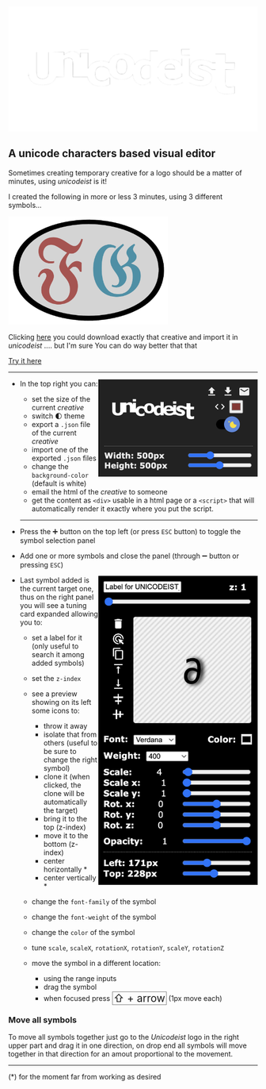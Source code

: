 
![Unicodeist](src/img/unicodeist.png?raw=true)




A unicode characters based visual editor
---

Sometimes creating temporary creative for a logo should be a matter of minutes, using _unicodeist_ is it!

I created the following in more or less 3 minutes, using 3 different symbols...  

<img width="322"  src="src/img/ss0.png?raw=true">

Clicking <a href="./src/img/fg.json?raw=true" target="_blank" download>here</a> you could download exactly that creative and import it in _unicodeist_ .... but I'm sure You can do way better that that 


[Try it here](https://fedeghe.github.io/Unicodeist/)

---
- In the top right you can:<img align="right" width="322"  src="src/img/ss1.png?raw=true">
    - set the size of the current _creative_
    - switch 🌓 theme
    - export a `.json` file of the current _creative_
    - import one of the exported `.json` files
    - change the `background-color` (default is white)
    - email the html of the _creative_ to someone
    - get the content as `<div>` usable in a html page or a `<script>` that will automatically render it exactly where you put the script.
    ---

- Press the ➕ button on the top left (or press `ESC` button) to toggle the symbol selection panel  

- Add one or more symbols and close the panel (through ➖ button or pressing `ESC`)  

<img align="right" width="322"  src="src/img/ss2.png?raw=true">  

- Last symbol added is the current target one, thus on the right panel you will see a tuning card expanded allowing you to:  
    - set a label for it (only useful to search it among added symbols)
    - set the `z-index`
    - see a preview showing on its left some icons to:
        - throw it away 
        - isolate that from others (useful to be sure to change the right symbol)
        - clone it  (when clicked, the clone will be automatically the target)
        - bring it to the top (z-index)
        - move it to the bottom (z-index)
        - center horizontally *
        - center vertically *  
            
    - change the `font-family` of the symbol  
    - change the `font-weight` of the symbol
    - change the `color` of the symbol
    - tune `scale`, `scaleX`, `rotationX`, `rotationY`, `scaleY`, `rotationZ`
    - move the symbol in a different location:  
        - using the range inputs
        - drag the symbol
        - when focused press <span style="padding:0px 2px;font-size:1.5em;position:relative;top:2px;border:1px solid gray">⇧ + arrow</span> (1px move each)



### Move all symbols  

To move all symbols together just go to the _Unicodeist_ logo in the right upper part and drag it in one direction, on drop end all symbols will move together in that direction for an amout proportional to the movement.


---
\(*) for the moment far from working as desired

